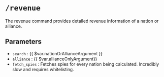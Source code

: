 # `/revenue`

The revenue command provides detailed revenue information of a nation or alliance.

## Parameters

- `search` : {{ $var.nationOrAllianceArgument }}
- `alliance` : {{ $var.allianceOnlyArgument}}
- `fetch_spies` : Fetches spies for every nation being calculated.
  Incredibly slow and requires whitelisting.
